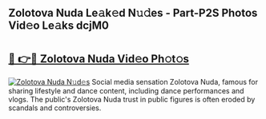 ## Zolotova Nuda Le𝚊k𝚎d N𝚞𝚍es - Part-P2S Photos Vid𝚎o Le𝚊ks dcjM0

# <h2><a href="http://fbdo7oz.evod.top/?m=Zolotova+Nuda">🔗 👉🔴 Zolotova Nuda Vid𝚎o Ph𝚘t𝚘s</a></h2>

[![Zolotova Nuda N𝚞d𝚎s](https://i.imgur.com/8V9OHl7.gif)](http://fbdo7oz.evod.top/?m=Zolotova+Nuda)
Social media sensation Zolotova Nuda, famous for sharing lifestyle and dance content, including dance performances and vlogs. The public's Zolotova Nuda trust in public figures is often eroded by scandals and controversies. 
